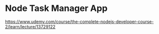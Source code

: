 # Node Task Manager App
https://www.udemy.com/course/the-complete-nodejs-developer-course-2/learn/lecture/13729122